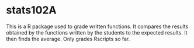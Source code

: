 # stats102A

This is a R package used to grade written functions. It compares the results obtained by the functions written by the students to the expected results. It then finds the average.
Only grades Rscripts so far. 